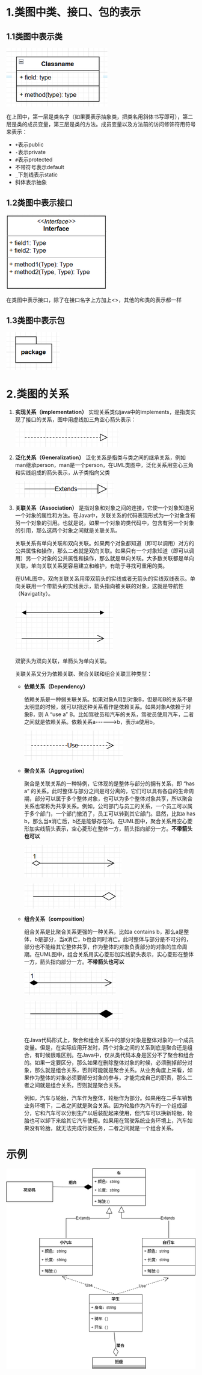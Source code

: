 # 1.类图中类、接口、包的表示

## 1.1类图中表示类

![image-20230511211941130](images/image-20230511211941130.png)

在上图中，第一层是类名字（如果要表示抽象类，把类名用斜体书写即可），第二层是类的成员变量，第三层是类的方法。成员变量以及方法前的访问修饰符用符号来表示：

- `+`表示public
- `-`表示private
- `#`表示protected
- 不带符号表示default
- `_`下划线表示static 
- 斜体表示抽象

## 1.2类图中表示接口

![image-20230511212511484](images/image-20230511212511484.png)

在类图中表示接口，除了在接口名字上方加上<<interface>>，其他的和类的表示都一样

## 1.3类图中表示包

![image-20230511212658911](images/image-20230511212658911.png)



# 2.类图的关系

1. **实现关系（implementation）**
    实现关系类似java中的implements，是指类实现了接口的关系，图中用虚线加三角空心箭头表示：

    ![image-20230511205230572](images/image-20230511205230572.png)

2. **泛化关系（Generalization）**
    泛化关系是指类与类之间的继承关系，例如man继承person，man是一个person，在UML类图中，泛化关系用空心三角和实线组成的箭头表示，从子类指向父类

    ![image-20230511205606769](images/image-20230511205606769.png)

3. **关联关系（Association）**
    是指对象和对象之间的连接，它使一个对象知道另一个对象的属性和方法。在Java中，关联关系的代码表现形式为一个对象含有另一个对象的引用。也就是说，如果一个对象的类代码中，包含有另一个对象的引用，那么这两个对象之间就是关联关系。

    关联关系有单向关联和双向关联。如果两个对象都知道（即可以调用）对方的公共属性和操作，那么二者就是双向关联。如果只有一个对象知道（即可以调用）另一个对象的公共属性和操作，那么就是单向关联。大多数关联都是单向关联，单向关联关系更容易建立和维护，有助于寻找可重用的类。

    在UML图中，双向关联关系用带双箭头的实线或者无箭头的实线双线表示。单向关联用一个带箭头的实线表示，箭头指向被关联的对象，这就是导航性（Navigatity）。

    ![image-20230511205943291](images/image-20230511205943291.png)

    双箭头为双向关联，单箭头为单向关联。

    关联关系又分为依赖关联、聚合关联和组合关联三种类型：

    - **依赖关系（Dependency）**

        依赖关系是一种弱关联关系。如果对象A用到对象B，但是和B的关系不是太明显的时候，就可以把这种关系看作是依赖关系。如果对象A依赖于对象B，则 A “use a” B。比如驾驶员和汽车的关系，驾驶员使用汽车，二者之间就是依赖关系。依赖关系a------>b，表示a使用b。

        ![image-20230511210313294](images/image-20230511210313294.png)

    - **聚合关系（Aggregation）**

        聚合是关联关系的一种特例，它体现的是整体与部分的拥有关系，即 “has a” 的关系。此时整体与部分之间是可分离的，它们可以具有各自的生命周期，部分可以属于多个整体对象，也可以为多个整体对象共享，所以聚合关系也常称为共享关系。例如，公司部门与员工的关系，一个员工可以属于多个部门，一个部门撤消了，员工可以转到其它部门。显然，比如a has b，那么当a消亡后，b还是能够存在的。在UML图中，聚合关系用空心菱形加实线箭头表示，空心菱形在整体一方，箭头指向部分一方。**不带箭头也可以**
        
        ![image-20230511211125275](images/image-20230511211125275.png)
        
        ![image-20230511213004954](images/image-20230511213004954.png)
        
    - **组合关系（composition）**
    
        组合关系是比聚合关系更强的一种关系，比如a contains b，那么a是整体，b是部分，当a消亡，b也会同时消亡。此时整体与部分是不可分的，部分也不能给其它整体共享，作为整体的对象负责部分的对象的生命周期。在UML图中，组合关系用实心菱形加实线箭头表示，实心菱形在整体一方，箭头指向部分一方。**不带箭头也可以**
    
        ![image-20230511211507310](images/image-20230511211507310.png)
    
        ![image-20230511212951827](images/image-20230511212951827.png)
    
        在Java代码形式上，聚合和组合关系中的部分对象是整体对象的一个成员变量。但是，在实际应用开发时，两个对象之间的关系到底是聚合还是组合，有时候很难区别。在Java中，仅从类代码本身是区分不了聚合和组合的。如果一定要区分，那么如果在删除整体对象的时候，必须删掉部分对象，那么就是组合关系，否则可能就是聚合关系。从业务角度上来看，如果作为整体的对象必须要部分对象的参与，才能完成自己的职责，那么二者之间就是组合关系，否则就是聚合关系。
    
        例如，汽车与轮胎，汽车作为整体，轮胎作为部分。如果用在二手车销售业务环境下，二者之间就是聚合关系。因为轮胎作为汽车的一个组成部分，它和汽车可以分别生产以后装配起来使用，但汽车可以换新轮胎，轮胎也可以卸下来给其它汽车使用。如果用在驾驶系统业务环境上，汽车如果没有轮胎，就无法完成行驶任务，二者之间就是一个组合关系。

# 示例

![uml_class](images/uml_class.png)